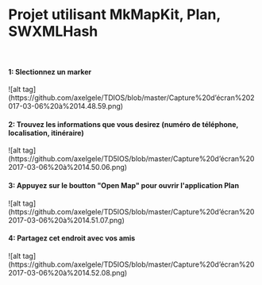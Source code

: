 <h1>Projet utilisant MkMapKit, Plan, SWXMLHash</h1>
<br>
<h4>1: Slectionnez un marker </h4>
![alt tag](https://github.com/axelgele/TDIOS/blob/master/Capture%20d’écran%202017-03-06%20à%2014.48.59.png)
<h4>2: Trouvez les informations que vous desirez (numéro de téléphone, localisation, itinéraire)</h4>
![alt tag](https://github.com/axelgele/TD5IOS/blob/master/Capture%20d’écran%202017-03-06%20à%2014.50.06.png)
<br>
<h4>3: Appuyez sur le boutton "Open Map" pour ouvrir l'application Plan</h4>
![alt tag](https://github.com/axelgele/TD5IOS/blob/master/Capture%20d’écran%202017-03-06%20à%2014.51.07.png)
<h4>4: Partagez cet endroit avec vos amis</h4>
![alt tag](https://github.com/axelgele/TD5IOS/blob/master/Capture%20d’écran%202017-03-06%20à%2014.52.08.png)
